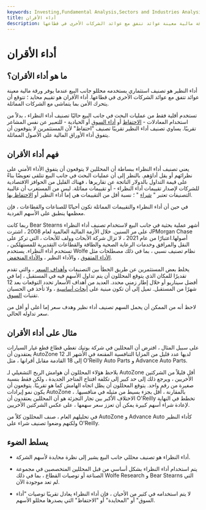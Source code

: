 ```yaml
---
keywords: Investing,Fundamental Analysis,Sectors and Industries Analysis,Sectors and Industries
title: أداء الأقران
description: أداء النظير هو تصنيف استثماري يستخدمه محللو جانب البيع عندما يوفر ورقة مالية معينة عوائد تتفق مع عوائد الشركات الأخرى في قطاعها.
---
```


# أداء الأقران
## ما هو أداء الأقران؟

أداء النظير هو تصنيف استثماري يستخدمه محللو جانب البيع عندما يوفر ورقة مالية معينة عوائد تتفق مع عوائد الشركات الأخرى في قطاعها. أداء الأقران هو تقييم محايد ؛ تتوقع أن يتحرك الأمن بما يتماشى مع الشركات المماثلة.

تستخدم أقلية فقط من عمليات البحث في جانب البيع حاليًا تصنيف أداء النظراء ، بدلاً من استخدام المعادلات - [الاحتفاظ](/hold) أو [أداء السوق](/marketperform) أو الحيادية - للتعبير عن نفس المشاعر تقريبًا. يساوي تصنيف أداء النظير تقريبًا تصنيف "احتفاظ" لأن المستثمرين لا يتوقعون أن يتفوق أداء الأوراق المالية على الأصول المماثلة.

## فهم أداء الأقران

يعني تصنيف أداء النظراء ببساطة أن المحللين لا يتوقعون أن يتفوق الأداء الأمني على نظرائهم أو يقل أداؤهم. بالنظر إلى أن عمليات البحث في جانب البيع تتلقى تعويضًا بناءً على قيمة التداول بالدولار الناتجة عن تقاريرها ، فهناك القليل من الحوافز الاقتصادية للشركات لإصدار تقييمات أداء النظراء - أو تقييمات مماثلة. ليس من المستغرب أن غالبية التصنيفات تعتبر " [شراء](/buy) " ؛ نسبة أقل من التقييمات هي إما أداء النظير أو [الاحتفاظ بها](/buyandhold).

في حين أن أداء النظراء والتقييمات المماثلة تكون أحيانًا للصناعات والقطاعات ، فإن معظمها ينطبق على الأسهم الفردية.

ربما كانت Bear Stearns أشهر عملية بحثية في جانب البيع لاستخدام تصنيف أداء النظراء على مر السنين. خلال الأزمة المالية العالمية لعام 2008 ، اشترت JPMorgan Chase أصولها.اعتبارًا من عام 2021 ، لا تزال شركة الأبحاث وولف للأبحاث ، التي تركز على النقل والمرافق وخدمات الرعاية الصحية والطاقة والقطاعات التقديرية للمستهلكين ، تستخدم أداء النظراء. يستخدم Wolfe نظام تصنيف نسبي ، بما في ذلك مصطلحات مثل [الأداء المتفوق](/outperform) ، والأداء النظير ، [والأداء المنخفض](/underperform).

يخلط بعض المستثمرين عن طريق الخطأ بين التصنيفات [وأهداف السعر](/pricetarget) ، والتي تقدم تقديرًا للمكان الذي يتوقع المحللون أن يتم تداول الأسهم فيه في المستقبل ، إما في أفضل سيناريو أو خلال إطار زمني محدد. العديد من أهداف الأسعار تحدد التوقعات بعد 12 شهرًا من المستقبل. تميل إلى أن تكون مبنية على [أبحاث أساسية](/fundamentalanalysis) ، ولا تأخذ في الحسبان تقنيات [السوق](/technicalanalysis).

لاحظ أنه من الممكن أن يحمل السهم تصنيف أداء نظير وهدف سعر إما أعلى أو أقل من سعر تداوله الحالي.

## مثال على أداء الأقران

على سبيل المثال ، افترض أن المحللين في شركة بوتيك تغطي قطاع قطع غيار السيارات يعتقدون أن AutoZone لديها عدد قليل من المزايا التنافسية المقنعة في الأشهر الـ 12 إلى 18 القادمة مقابل أقرانها ، مثل O'Reilly Auto Parts و Advance Auto Parts.

يلاحظ هؤلاء المحللون أن هوامش الربح التشغيلي لـ AutoZone أقل قليلاً من الشركتين الأخريين ، ويرجع ذلك إلى حد كبير إلى تكلفة افتتاح المتاجر الجديدة ، ولكن فقط بنسبة صغيرة من رقم واحد. يتوقع المحللون أن يظل اتجاه الهامش كما هو تقريبًا. يتوقعون أن يكون نمو إيرادات AutoZone ، بالمقارنة ، أقل بجزء بسيط من مثيله في منافسيها. الاختلاف الأكبر بين تجار التجزئة هو أن المحللين يعتقدون أن O'Reilly تخطط في النهاية لإعادة شراء أسهم كبيرة يمكن أن تعزز سعر سهمها ، على عكس الشركتين الأخريين.

في تحليلهم العام ، صنف المحللون كلاً من AutoZone و Advance Auto كأداء النظير ولكنهم وضعوا تصنيف شراء على O'Reilly.

## يسلط الضوء

- أداء النظراء هو تصنيف محللي جانب البيع يشير إلى نظرة محايدة لأسهم الشركة.

- يتم استخدام أداء النظراء بشكل أساسي من قبل المحللين المتخصصين في مجموعة الصناعة أو توصيات القطاع ، بما في ذلك Wolfe Research و Bear Stearns التي لم تعد موجودة الآن.

- لا يتم استخدامه في كثير من الأحيان ، فإن أداء النظراء يعادل تقريبًا توصيات "أداء السوق" أو "المحايدة" أو "الاحتفاظ" التي يصدرها محللو الأسهم.

